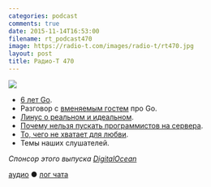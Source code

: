 ```yaml
---
categories: podcast
comments: true
date: 2015-11-14T16:53:00
filename: rt_podcast470
image: https://radio-t.com/images/radio-t/rt470.jpg
layout: post
title: Радио-Т 470
---
```


![](https://radio-t.com/images/radio-t/rt470.jpg)

* [6 лет Go](http://blog.golang.org/6years).
* Разговор с [вменяемым гостем](http://nodir.io) про Go.
* [Линус о реальном и идеальном](http://www.datacenterknowledge.com/archives/2015/11/09/linus-torvalds-perfect-security-in-linux-is-impossible/).
* [Почему нельзя пускать программистов на сервера](http://habrahabr.ru/company/dataart/blog/270677/).
* [То, чего не хватает для любви](http://thenextweb.com/insider/2015/11/14/review-satechis-usb-c-3-in-1-combo-for-macbook-is-the-hub-youre-looking-for/).
* Темы наших слушателей.

_Спонсор этого выпуска [DigitalOcean](https://www.digitalocean.com)_

[аудио](http://cdn.radio-t.com/rt_podcast470.mp3) ● [лог чата](http://chat.radio-t.com/logs/radio-t-470.html)
<audio src="http://cdn.radio-t.com/rt_podcast470.mp3" preload="none"></audio>
